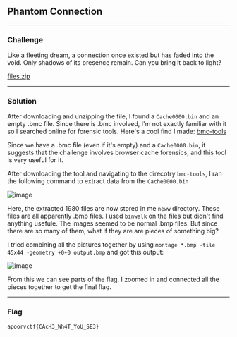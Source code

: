 ## Phantom Connection

---

### Challenge

Like a fleeting dream, a connection once existed but has faded into the void. Only shadows of its presence remain. Can you bring it back to light?

[files.zip](https://apoorvctf.iiitkottayam.ac.in/files/2bbf7c6bfd070e9bd900b7089c03d124/files.zip?token=eyJ1c2VyX2lkIjoxMTk4LCJ0ZWFtX2lkIjo1OTcsImZpbGVfaWQiOjIxfQ.Z8VMow.bm69HNLez1e5Zy-lxRuf83_Uq2w)

---

### Solution

After downloading and unzipping the file, I found a `Cache0000.bin` and an empty .bmc file. Since there is .bmc involved, I'm not exactly familiar with it so I searched online for forensic tools. Here's a cool find I made: [bmc-tools](https://github.com/ANSSI-FR/bmc-tools)

Since we have a .bmc file (even if it's empty) and a `Cache0000.bin`, it suggests that the challenge involves browser cache forensics, and this tool is very useful for it.

After downloading the tool and navigating to the direcotry `bmc-tools`, I ran the following command to extract data from the `Cache0000.bin`

![image](https://github.com/user-attachments/assets/0628638c-5ba2-4885-8f2d-15669e23d371)

Here, the extracted 1980 files are now stored in me `neww` directory. These files are all apparently .bmp files. I used `binwalk` on the files but didn't find anything usefule. The images seemed to be normal .bmp files. But since there are so many of them, what if they are are pieces of something big?

I tried combining all the pictures together by using `montage *.bmp -tile 45x44 -geometry +0+0 output.bmp` and got this output:

![image](https://github.com/user-attachments/assets/1118f345-22f7-4568-8e96-3f90df74c985)

From this we can see parts of the flag. I zoomed in and connected all the pieces together to get the final flag.

---

### Flag

```
apoorvctf{CAcH3_Wh4T_YoU_SE3}
